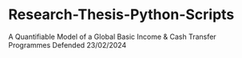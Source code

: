 # Research-Thesis-Python-Scripts
A Quantifiable Model of a Global Basic Income &amp;  Cash Transfer Programmes
Defended 23/02/2024
